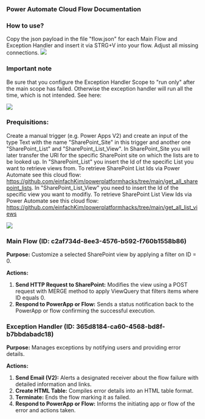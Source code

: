 ### Power Automate Cloud Flow Documentation

### How to use?
Copy the json payload in the file "flow.json" for each Main Flow and Exception Handler and insert it via STRG+V into your flow. Adjust all missing connections.
<img src="https://i.imgur.com/OAp9qCC.gif"/>

### Important note
Be sure that you configure the Exception Handler Scope to "run only" after the main scope has failed. Otherwise the exception handler will run all the time, which is not intended.
See here:

<img src="https://i.imgur.com/eE8yKKi.png"/>

### Prequisitions:
Create a manual trigger (e.g. Power Apps V2) and create an input of the type Text with the name "SharePoint_Site" in this trigger and another one "SharePoint_List" and "SharePoint_List_View". In SharePoint_Site you will later transfer the URl for the specific SharePoint site on which the lists are to be looked up. In "SharePoint_List" you insert the Id of the specific List you want to retrieve views from. To retrieve SharePoint List Ids via Power Automate see this cloud flow: https://github.com/einfachKim/powerplatformhacks/tree/main/get_all_sharepoint_lists. In "SharePoint_List_View" you need to insert the Id of the specific view you want to modifiy. To retrieve SharePoint List View Ids via Power Automate see this cloud flow: https://github.com/einfachKim/powerplatformhacks/tree/main/get_all_list_views

<img src="https://i.imgur.com/4YuGmze.png"/>


### Main Flow (ID: c2af734d-8ee3-4576-b592-f760b1558b86)
**Purpose:** Customize a selected SharePoint view by applying a filter on ID = 0.

**Actions:**
1. **Send HTTP Request to SharePoint:** Modifies the view using a POST request with MERGE method to apply ViewQuery that filters items where ID equals 0.
2. **Respond to PowerApp or Flow:** Sends a status notification back to the PowerApp or flow confirming the successful execution.

### Exception Handler (ID: 365d8184-ca60-4568-bd8f-b7bbdabadc18)
**Purpose:** Manages exceptions by notifying users and providing error details.

**Actions:**
1. **Send Email (V2):** Alerts a designated receiver about the flow failure with detailed information and links.
2. **Create HTML Table:** Compiles error details into an HTML table format.
3. **Terminate:** Ends the flow marking it as failed.
4. **Respond to PowerApp or Flow:** Informs the initiating app or flow of the error and actions taken.
